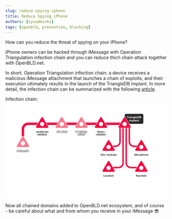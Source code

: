 ```yaml
---
slug: reduce-spying-iphone
title: Reduce Spying iPhone
authors: [sysadminkz]
tags: [openbld, prevention, blocking]
---
```


How can you reduce the threat of spying on your iPhone?

iPhone owners can be hacked through iMessage with Operation Triangulation infection chain and you can reduce thich chain attack together with OpenBLD.net.

In short. Operation Triangulation infection chain: a device receives a malicious iMessage attachment that launches a chain of exploits, and their execution ultimately results in the launch of the TriangleDB implant. In more detail, the infection chain can be summarized with the following [article](https://securelist.com/triangulation-validators-modules/110847/).

Infection chain:
![Operation Triangulation infection chain](./figure-spying-ipfones.jpg)

Now all chained domains added to OpenBLD.net ecosystem, and of course - be careful about what and from whom you receive in your iMessage 😎
